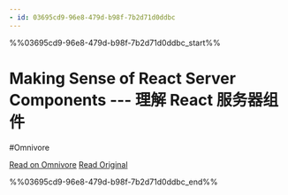 ```yaml
---
- id: 03695cd9-96e8-479d-b98f-7b2d71d0ddbc
---
```


%%03695cd9-96e8-479d-b98f-7b2d71d0ddbc_start%%
# Making Sense of React Server Components --- 理解 React 服务器组件
#Omnivore

[Read on Omnivore](https://omnivore.app/me/making-sense-of-react-server-components-react-18b04716e18)
[Read Original](https://www.joshwcomeau.com/react/server-components)


%%03695cd9-96e8-479d-b98f-7b2d71d0ddbc_end%%